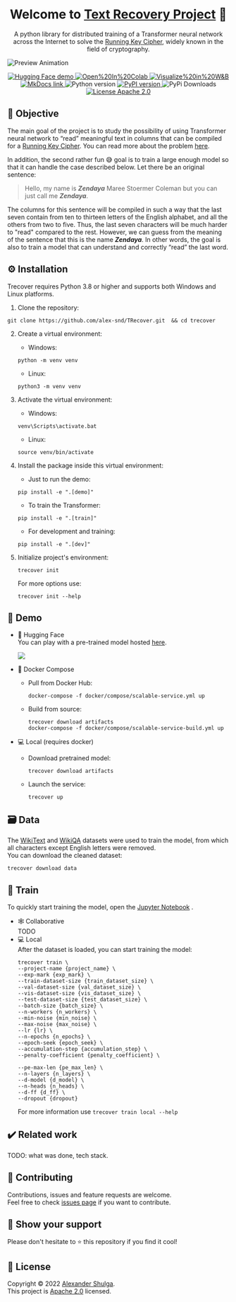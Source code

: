 <h1 align="center">Welcome to <a href="https://alex-snd.github.io/TRecover">Text Recovery Project</a> 👋</h1>
<p align="center">
  A python library for distributed training of a Transformer neural network across the Internet to solve the <a href="https://en.wikipedia.org/wiki/Running_key_cipher">Running Key Cipher</a>, widely known in the field of cryptography.
</p>

![Preview Animation](https://github.com/alex-snd/TRecover/blob/assets/preview_animation.gif?raw=true)

<p align="center">
  <a href="https://huggingface.co/spaces/alex-snd/TRecover">
    <img src="https://img.shields.io/badge/demo-%F0%9F%A4%97%20Hugging%20Face-blue?color=%2348466D" alt="Hugging Face demo"/>
  </a>
  <a href="https://colab.research.google.com/github/alex-snd/TRecover/blob/master/notebooks/TRecover-train-alone.ipynb">
    <img src="https://img.shields.io/badge/open%20in-Colab-blue?color=%2348466D" alt="Open%20In%20Colab"/>
  </a>
  <a href="https://wandb.ai/snd/TRecover?workspace=user-snd">
    <img src="https://img.shields.io/badge/visualize%20in-W&B-blue?color=%2348466D" alt="Visualize%20in%20W&B"/>
  </a>
  <a href="https://alex-snd.github.io/TRecover">
    <img src="https://img.shields.io/badge/docs-MkDocs-blue.svg?color=%2348466D" alt="MkDocs link"/>
  </a>
  <img src="https://img.shields.io/badge/python-v3.8.5-blue.svg?color=%2348466D" alt="Python version"/>
  <a href="https://badge.fury.io/py/trecover">
    <img src="https://img.shields.io/pypi/v/trecover?color=%2348466D" alt="PyPI version"/>
  </a>
  <img src="https://static.pepy.tech/personalized-badge/trecover?period=total&units=international_system&left_color=grey&right_color=%2348466D&left_text=pypi downloads" alt="PyPi Downloads"/>
  <a href="https://github.com/alex-snd/TRecover/blob/master/LICENSE">
    <img src="https://img.shields.io/badge/license-Apache%202.0-blue.svg?color=%2348466D" alt="License Apache 2.0"/>
  </a>
</p>

## 🚀 Objective

The main goal of the project is to study the possibility of using Transformer neural network to “read” meaningful text
in columns that can be compiled for a [Running Key Cipher](https://en.wikipedia.org/wiki/Running_key_cipher). You can
read more about the problem [here](https://alex-snd.github.io/TRecover/objective/task_definition/).

In addition, the second rather fun 😅 goal is to train a large enough model so that it can handle the case described
below.
Let there be an original sentence:

> Hello, my name is ***Zendaya*** Maree Stoermer Coleman but you can just call me ***Zendaya***.

The columns for this sentence will be compiled in such a way that the last seven contain from ten to thirteen letters of
the English alphabet, and all the others from two to five. Thus, the last seven characters will be much harder to "read"
compared to the rest. However, we can guess from the meaning of the sentence that this is the name ***Zendaya***.
In other words, the goal is also to train a model that can understand and correctly “read” the last word.

## ⚙ Installation

Trecover requires Python 3.8 or higher and supports both Windows and Linux platforms.

1. Clone the repository:

```shell
git clone https://github.com/alex-snd/TRecover.git  && cd trecover
```

2. Create a virtual environment:
    * Windows:
    ```shell
    python -m venv venv
    ```
    * Linux:
    ```shell
    python3 -m venv venv
    ```
3. Activate the virtual environment:
    * Windows:
    ```shell
    venv\Scripts\activate.bat
    ```
    * Linux:
    ```shell
    source venv/bin/activate
    ```

5. Install the package inside this virtual environment:
    * Just to run the demo:
    ```shell
    pip install -e ".[demo]"
    ```
    * To train the Transformer:
    ```shell
    pip install -e ".[train]"
    ```
    * For development and training:
    ```shell
    pip install -e ".[dev]"
    ```

6. Initialize project's environment:
   ```shell
   trecover init
   ```
   For more options use:
   ```shell
   trecover init --help
   ```

## 👀 Demo

* 🤗 Hugging Face <br>
  You can play with a pre-trained model hosted [here](https://huggingface.co/spaces/alex-snd/TRecover).

  <img align="center" src="https://github.com/alex-snd/TRecover/blob/assets/dashboard_demo.gif?raw=true"/>

* 🐳 Docker Compose<br>
    * Pull from Docker Hub:
      ```shell
      docker-compose -f docker/compose/scalable-service.yml up
      ```
    * Build from source:
      ```shell
      trecover download artifacts
      docker-compose -f docker/compose/scalable-service-build.yml up
      ```
* 💻 Local (requires docker) <br>
    * Download pretrained model:
      ```shell
      trecover download artifacts
      ```
    * Launch the service:
      ```shell
      trecover up
      ```

## 🗃️ Data

The [WikiText](https://huggingface.co/datasets/wikitext) and [WikiQA](https://huggingface.co/datasets/wiki_qa) datasets
were used to train the model, from which all characters except English letters were removed.<br>
You can download the cleaned dataset:

```shell
trecover download data
```

## 💪 Train

To quickly start training the model, open
the [Jupyter Notebook](https://colab.research.google.com/github/alex-snd/TRecover/blob/master/notebooks/TRecover-train-alone.ipynb)
.

* 🕸️ Collaborative <br>
  TODO
* 💻 Local <br>
  After the dataset is loaded, you can start training the model:
  ```
  trecover train \
  --project-name {project_name} \
  --exp-mark {exp_mark} \
  --train-dataset-size {train_dataset_size} \
  --val-dataset-size {val_dataset_size} \
  --vis-dataset-size {vis_dataset_size} \
  --test-dataset-size {test_dataset_size} \
  --batch-size {batch_size} \
  --n-workers {n_workers} \
  --min-noise {min_noise} \
  --max-noise {max_noise} \
  --lr {lr} \
  --n-epochs {n_epochs} \
  --epoch-seek {epoch_seek} \
  --accumulation-step {accumulation_step} \
  --penalty-coefficient {penalty_coefficient} \

  --pe-max-len {pe_max_len} \
  --n-layers {n_layers} \
  --d-model {d_model} \
  --n-heads {n_heads} \
  --d-ff {d_ff} \
  --dropout {dropout}
  ```
  For more information use `trecover train local --help`

## ✔️ Related work

TODO: what was done, tech stack.

## 🤝 Contributing

Contributions, issues and feature requests are welcome.<br />
Feel free to check [issues page](https://github.com/alex-snd/TRecover/issues) if you want to contribute.

## 👏 Show your support

Please don't hesitate to ⭐️ this repository if you find it cool!

## 📜 License

Copyright © 2022 [Alexander Shulga](https://www.linkedin.com/in/alex-snd).<br />
This project is [Apache 2.0](https://github.com/alex-snd/TRecover/blob/master/LICENSE) licensed.


